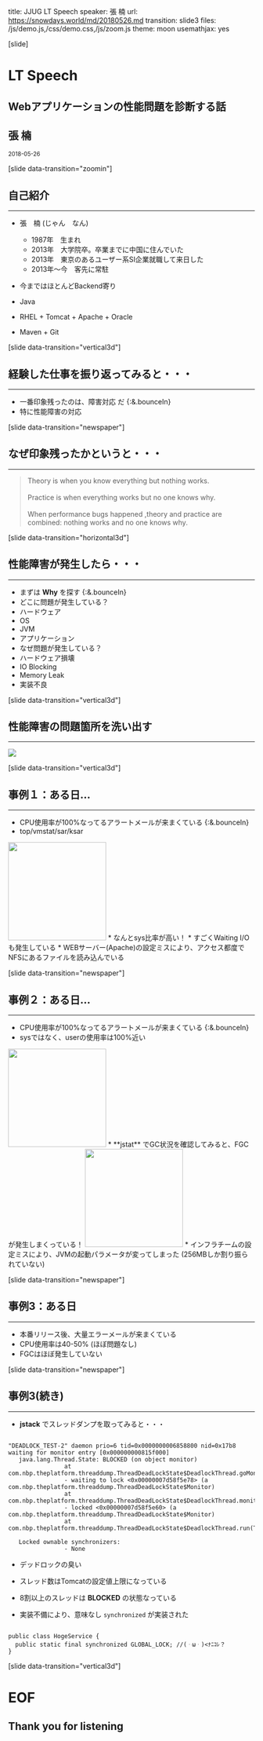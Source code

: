 title: JJUG LT Speech
speaker: 張 楠
url: https://snowdays.world/md/20180526.md
transition: slide3
files: /js/demo.js,/css/demo.css,/js/zoom.js
theme: moon
usemathjax: yes

[slide]
# LT Speech
## Webアプリケーションの性能問題を診断する話
## 張 楠
<small>2018-05-26</small>

[slide data-transition="zoomin"]
## 自己紹介
----
* 張　楠 (<span class="yellow">じゃん　なん</span>)
    * 1987年　生まれ
    * 2013年　大学院卒。卒業までに中国に住んでいた
    * 2013年　東京のある<span class="red">ユーザー系SI企業</span>就職して来日した
    * 2013年〜今　客先に常駐

* 今まではほとんど<span class="red">Backend</span>寄り  
 * Java
 * RHEL + Tomcat + Apache + Oracle
 * Maven + Git

[slide data-transition="vertical3d"]
## 経験した仕事を振り返ってみると・・・
----
* 一番印象残ったのは、<span class="label label-danger">障害対応</span> だ {:&.bounceIn}
* 特に<span class="red">性能障害</span>の対応

[slide data-transition="newspaper"]
## なぜ印象残ったかというと・・・
----
>Theory is when you know everything but nothing works.  <br><br>
Practice is when everything works but no one knows why.  <br><br>
When performance bugs happened ,theory and practice are combined: nothing works and no one knows why.

[slide data-transition="horizontal3d"]
## 性能障害が発生したら・・・
----
* まずは **Why** を探す {:&.bounceIn}
* どこに問題が発生している？
 * ハードウェア
 * OS
 * JVM
 * アプリケーション
* なぜ問題が発生している？
 * ハードウェア損壊
 * IO Blocking
 * Memory Leak
 * 実装不良

[slide data-transition="vertical3d"]
## 性能障害の問題箇所を洗い出す
----
<img src="/img/GC.jpg">

[slide data-transition="vertical3d"]
## 事例１：ある日...
----
* <span class="label label-danger">CPU使用率が100%なってるアラートメールが来まくている</span> {:&.bounceIn}
* top/vmstat/sar/ksar  
<img src="/img/ksar1.png" height="200">
* なんとsys比率が高い！
 * すごくWaiting I/Oも発生している
* <span class="red">WEBサーバー(Apache)の設定ミスにより、アクセス都度でNFSにあるファイルを読み込んでいる</span>

[slide data-transition="newspaper"]
## 事例２：ある日...
----
* <span class="label label-danger">CPU使用率が100%なってるアラートメールが来まくている</span> {:&.bounceIn}
* sysではなく、userの使用率は100%近い  
<img src="/img/ksar2.png" height="200">
* **jstat** でGC状況を確認してみると、FGCが発生しまくっている！
<img src="/img/ksar3.png" height="200">
* <span class="red">インフラチームの設定ミスにより、JVMの起動パラメータが変ってしまった (256MBしか割り振られていない)</span>

[slide data-transition="newspaper"]
## 事例3：ある日
----
* <span class="label label-danger">本番リリース後、大量エラーメールが来まくている</span>
* CPU使用率は40-50% (ほぼ問題なし)
* FGCはほぼ発生していない

[slide data-transition="newspaper"]
## 事例3(続き)
----
* **jstack** でスレッドダンプを取ってみると・・・
<pre><code class="java">
"DEADLOCK_TEST-2" daemon prio=6 tid=0x0000000006858800 nid=0x17b8 waiting for monitor entry [0x000000000815f000]
   java.lang.Thread.State: BLOCKED (on object monitor)
                at com.nbp.theplatform.threaddump.ThreadDeadLockState$DeadlockThread.goMonitorDeadlock(ThreadDeadLockState.java:197)
                - waiting to lock <0x00000007d58f5e78> (a com.nbp.theplatform.threaddump.ThreadDeadLockState$Monitor)
                at com.nbp.theplatform.threaddump.ThreadDeadLockState$DeadlockThread.monitorOurLock(ThreadDeadLockState.java:182)
                - locked <0x00000007d58f5e60> (a com.nbp.theplatform.threaddump.ThreadDeadLockState$Monitor)
                at com.nbp.theplatform.threaddump.ThreadDeadLockState$DeadlockThread.run(ThreadDeadLockState.java:135)

   Locked ownable synchronizers:
                - None
</code></pre>

* デッドロックの臭い
 * スレッド数はTomcatの設定値上限になっている
 * 8割以上のスレッドは **BLOCKED** の状態なっている

* 実装不備により、意味なし `synchronized` が実装された
<pre><code class="java">
public class HogeService {
  public static final synchronized GLOBAL_LOCK; //(ᆞωᆞ)<ﾅﾆｺﾚ？
}
</code></pre>

[slide data-transition="vertical3d"]
# EOF
## Thank you for listening
